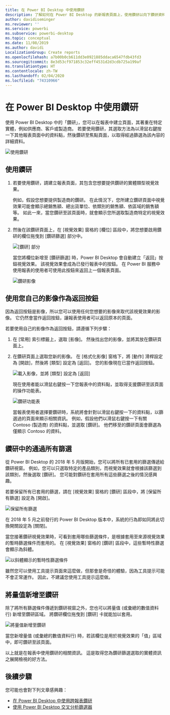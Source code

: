 ```yaml
---
title: 在 Power BI Desktop 中使用鑽研
description: 了解如何在 Power BI Desktop 的新報表頁面上，使用鑽研以向下鑽研資料
author: davidiseminger
ms.reviewer: ''
ms.service: powerbi
ms.subservice: powerbi-desktop
ms.topic: conceptual
ms.date: 11/08/2019
ms.author: davidi
LocalizationGroup: Create reports
ms.openlocfilehash: a7b00b0cb611dd3e0921885ddaca6547fdb43fd3
ms.sourcegitcommit: 8e3d53cf971853c32eff4531d2d3cdb725a199af
ms.translationtype: HT
ms.contentlocale: zh-TW
ms.lasthandoff: 02/04/2020
ms.locfileid: "74310966"
---
```

# <a name="use-drillthrough-in-power-bi-desktop"></a>在 Power BI Desktop 中使用鑽研
使用 Power BI Desktop 中的「鑽研」，您可以在報表中建立頁面，其著重在特定實體，例如供應商、客戶或製造商。 若要使用鑽研，其選取方法為以滑鼠右鍵按一下其他報表頁面中的資料點，然後鑽研至焦點頁面，以取得經過篩選為該內容的詳細資料。

![使用鑽研](media/desktop-drillthrough/drillthrough_01.png)

## <a name="using-drillthrough"></a>使用鑽研
1. 若要使用鑽研，請建立報表頁面，其包含您想要提供鑽研的實體類型視覺效果。 

    例如，假設您想要提供製造商的鑽研。 在此情況下，您所建立鑽研頁面中視覺效果可能會顯示總銷售額、總出貨單位、依類別的銷售額、依區域的銷售額等。 如此一來，當您鑽研至該頁面時，就會顯示您所選取製造商特定的視覺效果。

2. 然後在該鑽研頁面上，在 [視覺效果] 窗格的 [欄位] 區段中，將您想要啟用鑽研的欄位拖曳到 [鑽研篩選] 部分中。

    ![[鑽研] 部分](media/desktop-drillthrough/drillthrough_02.png)

    當您將欄位新增至 [鑽研篩選] 時，Power BI Desktop 會自動建立「返回」按鈕視覺效果。 該視覺效果會成為已發行報表中的按鈕。 在 Power BI 服務中使用報表的使用者可使用此按鈕來返回上一個報表頁面。

    ![鑽研影像](media/desktop-drillthrough/drillthrough_03.png)

## <a name="use-your-own-image-for-a-back-button"></a>使用您自己的影像作為返回按鈕    
 因為返回按鈕是影像，所以您可以使用任何您想要的影像來取代該視覺效果的影像。 它仍然會當作返回按鈕，讓報表使用者可以返回原本的頁面。 

若要使用自己的影像作為返回按鈕，請遵循下列步驟：

1. 在 [常用] 索引標籤上，選取 [影像]。 然後找出您的影像，並將其放在鑽研頁面上。

2. 在鑽研頁面上選取您新的影像。 在 [格式化影像] 窗格下，將 [動作] 滑桿設定為 [開啟]，然後將 [類型] 設定為 [返回]。 您的影像現在已當作返回按鈕。

    ![載入影像，並將 [類型] 設定為 [返回]](media/desktop-drillthrough/drillthrough_05.png)

    
     現在使用者能以滑鼠右鍵按一下您報表中的資料點，並取得支援鑽研至該頁面的操作功能表。 

    ![鑽研功能表](media/desktop-drillthrough/drillthrough_04.png)

    當報表使用者選擇要鑽研時，系統將會針對以滑鼠右鍵按一下的資料點，以篩選過的頁面來顯示相關資訊。 例如，假設他們以滑鼠右鍵按一下有關 Contoso (製造商) 的資料點，並選取 [鑽研]。 他們移至的鑽研頁面會篩選為僅顯示 Contoso 的資料。

## <a name="pass-all-filters-in-drillthrough"></a>鑽研中的通過所有篩選

從 Power BI Desktop 的 2018 年 5 月版開始，您可以將所有已套用的篩選傳遞給鑽研視窗。 例如，您可以只選取特定的產品類別，而視覺效果就會根據該篩選到該類別，然後選取 [鑽研]。 您可能對鑽研在套用所有這些篩選之後的情況感興趣。

若要保留所有已套用的篩選，請在 [視覺效果] 窗格的 [鑽研] 區段中，將 [保留所有篩選] 設定為 [開啟]。 

![保留所有篩選](media/desktop-drillthrough/drillthrough_06.png)

在 2018 年 5 月之前發行的 Power BI Desktop 版本中，系統的行為即如同將此切換開關設定為 [關閉]。

當您接著鑽研視覺效果時，可看到套用哪些篩選條件，是根據套用至來源視覺效果的暫時篩選條件而套用的。 在 [視覺效果] 窗格的 [鑽研] 區段中，這些暫時性篩選會顯示為斜體。 

![以斜體顯示的暫時性篩選條件](media/desktop-drillthrough/drillthrough_07.png)

雖然您可以使用工具提示頁面來這麼做，但那會是奇怪的體驗，因為工具提示可能不會正常運作。 因此，不建議您使用工具提示這麼做。

## <a name="add-a-measure-to-drillthrough"></a>將量值新增至鑽研

除了將所有篩選條件傳遞到鑽研視窗之外，您也可以將量值 (或彙總的數值資料行) 新增至鑽研區域。 將鑽研欄位拖曳到 [鑽研] 卡就能加以套用。 

![將量值新增至鑽研](media/desktop-drillthrough/drillthrough_08.png)

當您新增量值 (或彙總的數值資料行) 時，若該欄位是用於視覺效果的「值」區域中，即可鑽研至該頁面。

以上就是在報表中使用鑽研的相關資訊。 這是取得您為鑽研篩選選取的實體資訊之展開檢視的好方法。

## <a name="next-steps"></a>後續步驟

您可能也會對下列文章感興趣：

* [在 Power BI Desktop 中使用跨報表鑽研](desktop-cross-report-drill-through.md)
* [使用 Power BI Desktop 交叉分析篩選器](visuals/power-bi-visualization-slicers.md)

